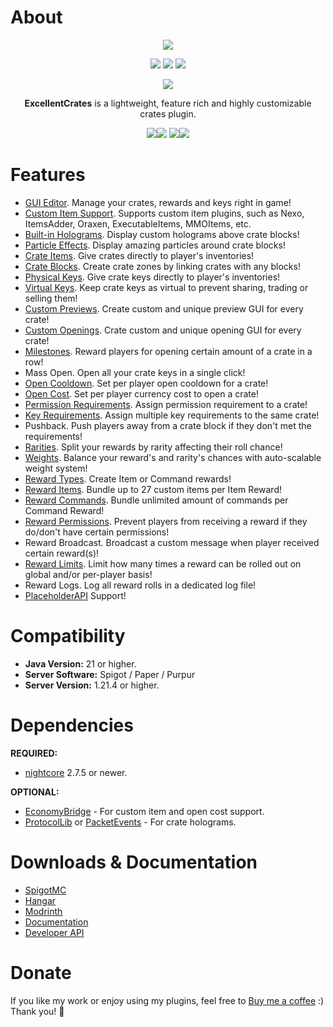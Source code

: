 # About
<div align="center">
  <img src="https://nightexpressdev.com/excellentcrates/header.png">
  
  <a href="https://discord.gg/EwNFGsnGaW"><img src="https://nightexpressdev.com/img/generic/btn_discord.png"></a>
  <a href="https://ko-fi.com/nightexpress"><img src="https://nightexpressdev.com/img/generic/btn_donate.png"></a>
  <a href="https://nightexpressdev.com/excellentcrates/"><img src="https://nightexpressdev.com/img/generic/btn_wiki.png"></a>
  
  ![](https://repo.nightexpressdev.com/api/badge/latest/releases/su/nightexpress/excellentcrates/ExcellentCrates?color=40c14a&name=ExcellentCrates&prefix=v)

**ExcellentCrates** is a lightweight, feature rich and highly customizable crates plugin.

<img src="https://i.imgur.com/FF5CkZs.gif"><img src="https://i.imgur.com/bq9cUiU.gif">
<img src="https://i.imgur.com/Ow50NvS.gif"><img src="https://nightexpressdev.com/img/excellentcrates/promo_crate_preview.gif">
</div>

# Features
- [GUI Editor](https://nightexpressdev.com/excellentcrates/editor-gui/). Manage your crates, rewards and keys right in game!
- [Custom Item Support](https://nightexpressdev.com/excellentcrates/hooks/custom-items/). Supports custom item plugins, such as Nexo, ItemsAdder, Oraxen, ExecutableItems, MMOItems, etc.
- [Built-in Holograms](https://nightexpressdev.com/excellentcrates/hooks/holograms/). Display custom holograms above crate blocks!
- [Particle Effects](https://nightexpressdev.com/excellentcrates/crates/placement#particle-effects). Display amazing particles around crate blocks!
- [Crate Items](https://nightexpressdev.com/excellentcrates/crates/appearance/). Give crates directly to player's inventories!
- [Crate Blocks](https://nightexpressdev.com/excellentcrates/crates/placement). Create crate zones by linking crates with any blocks!
- [Physical Keys](https://nightexpressdev.com/excellentcrates/keys/setup/). Give crate keys directly to player's inventories!
- [Virtual Keys](https://nightexpressdev.com/excellentcrates/keys/virtual-keys/). Keep crate keys as virtual to prevent sharing, trading or selling them!
- [Custom Previews](https://nightexpressdev.com/excellentcrates/crates/previews/). Create custom and unique preview GUI for every crate!
- [Custom Openings](https://nightexpressdev.com/excellentcrates/crates/openings/). Crate custom and unique opening GUI for every crate!
- [Milestones](https://nightexpressdev.com/excellentcrates/crates/milestones/). Reward players for opening certain amount of a crate in a row!
- Mass Open. Open all your crate keys in a single click!
- [Open Cooldown](https://nightexpressdev.com/excellentcrates/crates/open-cooldown/). Set per player open cooldown for a crate!
- [Open Cost](https://nightexpressdev.com/excellentcrates/crates/open-cost/). Set per player currency cost to open a crate!
- [Permission Requirements](https://nightexpressdev.com/excellentcrates/crates/open-permission/). Assign permission requirement to a crate!
- [Key Requirements](https://nightexpressdev.com/excellentcrates/crates/key-requirements/). Assign multiple key requirements to the same crate!
- Pushback. Push players away from a crate block if they don't met the requirements!
- [Rarities](https://nightexpressdev.com/excellentcrates/rewards/rarity-weights/). Split your rewards by rarity affecting their roll chance!
- [Weights](https://nightexpressdev.com/excellentcrates/rewards/rarity-weights/). Balance your reward's and rarity's chances with auto-scalable weight system!
- [Reward Types](https://nightexpressdev.com/excellentcrates/rewards/setup/). Create Item or Command rewards!
- [Reward Items](https://nightexpressdev.com/excellentcrates/rewards/setup#setup-item-reward). Bundle up to 27 custom items per Item Reward!
- [Reward Commands](https://nightexpressdev.com/excellentcrates/rewards/setup#setup-command-reward). Bundle unlimited amount of commands per Command Reward!
- [Reward Permissions](https://nightexpressdev.com/excellentcrates/rewards/permissions/). Prevent players from receiving a reward if they do/don't have certain permissions!
- Reward Broadcast. Broadcast a custom message when player received certain reward(s)!
- [Reward Limits](https://nightexpressdev.com/excellentcrates/rewards/roll-limits/). Limit how many times a reward can be rolled out on global and/or per-player basis!
- Reward Logs. Log all reward rolls in a dedicated log file!
- [PlaceholderAPI](https://nightexpressdev.com/excellentcrates/hooks/placeholder_api/) Support!

# Compatibility
- **Java Version:** 21 or higher.
- **Server Software:** Spigot / Paper / Purpur
- **Server Version:** 1.21.4 or higher.

# Dependencies
**REQUIRED:**
- [nightcore](https://nightexpressdev.com/nightcore/) 2.7.5 or newer.

**OPTIONAL:**
- [EconomyBridge](https://nightexpressdev.com/economy-bridge/) - For custom item and open cost support.
- [ProtocolLib](https://ci.dmulloy2.net/job/ProtocolLib/) or [PacketEvents](https://spigotmc.org/resources/80279/) - For crate holograms.

# Downloads & Documentation
- [SpigotMC](https://spigotmc.org/resources/48732/)
- [Hangar](https://hangar.papermc.io/NightExpress/ExcellentCrates)
- [Modrinth](https://modrinth.com/plugin/excellentcrates)
- [Documentation](https://nightexpressdev.com/excellentcrates/)
- [Developer API](https://nightexpressdev.com/excellentcrates/developer-api/)

# Donate
If you like my work or enjoy using my plugins, feel free to [Buy me a coffee](https://ko-fi.com/nightexpress) :) Thank you! 🧡